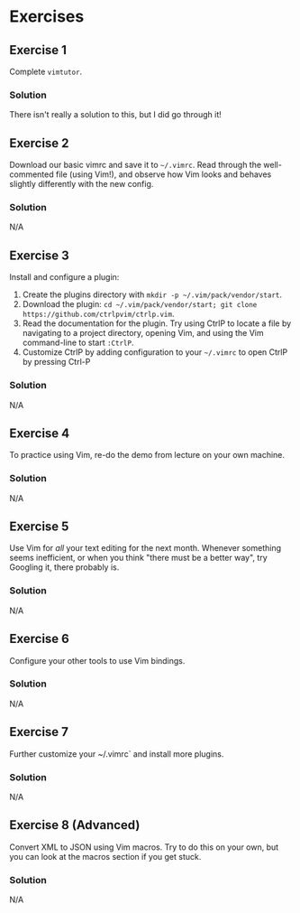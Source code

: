 # Exercises

## Exercise 1

Complete `vimtutor`.

### Solution

There isn't really a solution to this, but I did go through it!

## Exercise 2

Download our basic vimrc and save it to `~/.vimrc`. Read through the well-commented file (using Vim!), and observe how Vim looks and behaves slightly differently with the new config.

### Solution

N/A

## Exercise 3

Install and configure a plugin:

1. Create the plugins directory with `mkdir -p ~/.vim/pack/vendor/start`.
2. Download the plugin: `cd ~/.vim/pack/vendor/start; git clone https://github.com/ctrlpvim/ctrlp.vim`.
3. Read the documentation for the plugin. Try using CtrlP to locate a file by navigating to a project directory, opening Vim, and using the Vim command-line to start `:CtrlP`.
4. Customize CtrlP by adding configuration to your `~/.vimrc` to open CtrlP by pressing Ctrl-P

### Solution

N/A

## Exercise 4

To practice using Vim, re-do the demo from lecture on your own machine.

### Solution

N/A

## Exercise 5

Use Vim for *all* your text editing for the next month. Whenever something seems inefficient, or when you think "there must be a better way", try Googling it, there probably is.

### Solution

N/A

## Exercise 6

Configure your other tools to use Vim bindings.

### Solution

N/A

## Exercise 7

Further customize your ~/.vimrc` and install more plugins.

### Solution

N/A

## Exercise 8 (Advanced)

Convert XML to JSON using Vim macros. Try to do this on your own, but you can look at the macros section if you get stuck.

### Solution

N/A
